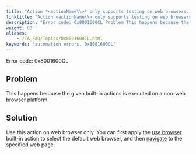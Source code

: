 ```yaml
--- 
title: "Action *<actionName\\>* only supports testing on web browsers. Please use another applicable action."
linktitle: "Action <actionName\\> only supports testing on web browsers. Please use another applicable action."
description: "Error code: 0x8001600CL Problem This happens because the given built-in actions is executed on a non-web browser platform. Solution Use this action on web browser only. You can first apply the use ..."
weight: 83
aliases: 
    - /TA_FAQ/Topics/0x8001600CL.html
keywords: "automation errors, 0x8001600CL"
---
```


Error code: 0x8001600CL

## Problem

This happens because the given built-in actions is executed on a non-web browser platform.

## Solution

Use this action on web browser only. You can first apply the [use browser](/TA_Automation/Topics/bis_use_browser.html) built-in action to select the default web browser, and then [navigate](/TA_Automation/Topics/bia_navigate.html) to the specified web page.




